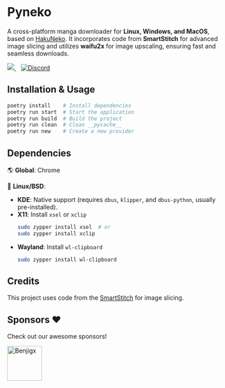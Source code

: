 # Pyneko  

A cross-platform manga downloader for **Linux, Windows, and MacOS**, based on [HakuNeko](https://github.com/manga-download/hakuneko). It incorporates code from **SmartStitch** for advanced image slicing and utilizes **waifu2x** for image upscaling, ensuring fast and seamless downloads.

<a href="https://github.com/Lyem/pyneko/releases">
    <img src="https://img.shields.io/github/downloads/Lyem/pyneko/total" />
</a>&nbsp;&nbsp;
<a href="https://discord.gg/EYm6svnw5b">
<img alt="Discord" src="https://img.shields.io/discord/1263906403953672344?label=Discord&labelColor=5864f2&color=545454&cacheSeconds=36000"/>
</a>

## Installation & Usage  
```bash
poetry install    # Install dependencies  
poetry run start  # Start the application  
poetry run build  # Build the project  
poetry run clean  # Clean __pycache__  
poetry run new    # Create a new provider  
```

## Dependencies  

🌎 **Global**: Chrome  

🐧 **Linux/BSD**:  
  - **KDE**: Native support (requires `dbus`, `klipper`, and `dbus-python`, usually pre-installed).  
  - **X11**: Install `xsel` or `xclip`  
    ```bash
    sudo zypper install xsel  # or  
    sudo zypper install xclip  
    ```  
  - **Wayland**: Install `wl-clipboard`  
    ```bash
    sudo zypper install wl-clipboard  
    ```


## Credits

This project uses code from the [SmartStitch](https://github.com/MechTechnology/SmartStitch) for image slicing.

## Sponsors ❤️

Check out our awesome sponsors!

<a href="https://github.com/Benjigx"><img src="https://github.com/Benjigx.png" width="80px" alt="Benjigx" /></a>&nbsp;&nbsp;